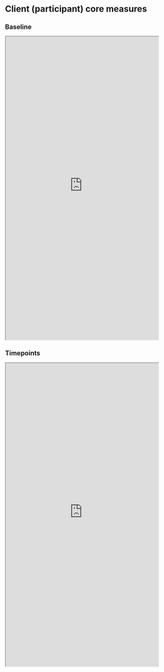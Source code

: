 
# Client (participant) core measures
## Baseline

<iframe src="https://mbkranz-jcoin-core-measures-appmain-ah4ety.streamlit.app/table-schema-baseline" title="baseline" width=100% height=1000px>
</iframe>

## Timepoints

<iframe src="https://mbkranz-jcoin-core-measures-appmain-ah4ety.streamlit.app/table-schema-time-points?embed=true" title="timepoints" width=100% height=1000px></iframe>

